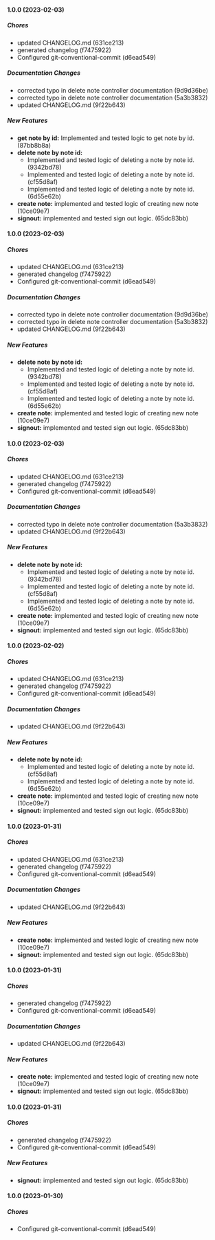 #### 1.0.0 (2023-02-03)

##### Chores

*  updated CHANGELOG.md (631ce213)
*  generated changelog (f7475922)
*  Configured git-conventional-commit (d6ead549)

##### Documentation Changes

*  corrected typo in delete note controller documentation (9d9d36be)
*  corrected typo in delete note controller documentation (5a3b3832)
*  updated CHANGELOG.md (9f22b643)

##### New Features

* **get note by id:**  Implemented and tested logic to get note by id. (87bb8b8a)
* **delete note by note id:**
  *  Implemented and tested logic of deleting a note by note id. (9342bd78)
  *  Implemented and tested logic of deleting a note by note id. (cf55d8af)
  *  Implemented and tested logic of deleting a note by note id. (6d55e62b)
* **create note:**  implemented and tested logic of creating new note (10ce09e7)
* **signout:**  implemented and tested sign out logic. (65dc83bb)

#### 1.0.0 (2023-02-03)

##### Chores

*  updated CHANGELOG.md (631ce213)
*  generated changelog (f7475922)
*  Configured git-conventional-commit (d6ead549)

##### Documentation Changes

*  corrected typo in delete note controller documentation (9d9d36be)
*  corrected typo in delete note controller documentation (5a3b3832)
*  updated CHANGELOG.md (9f22b643)

##### New Features

* **delete note by note id:**
  *  Implemented and tested logic of deleting a note by note id. (9342bd78)
  *  Implemented and tested logic of deleting a note by note id. (cf55d8af)
  *  Implemented and tested logic of deleting a note by note id. (6d55e62b)
* **create note:**  implemented and tested logic of creating new note (10ce09e7)
* **signout:**  implemented and tested sign out logic. (65dc83bb)

#### 1.0.0 (2023-02-03)

##### Chores

*  updated CHANGELOG.md (631ce213)
*  generated changelog (f7475922)
*  Configured git-conventional-commit (d6ead549)

##### Documentation Changes

*  corrected typo in delete note controller documentation (5a3b3832)
*  updated CHANGELOG.md (9f22b643)

##### New Features

* **delete note by note id:**
  *  Implemented and tested logic of deleting a note by note id. (9342bd78)
  *  Implemented and tested logic of deleting a note by note id. (cf55d8af)
  *  Implemented and tested logic of deleting a note by note id. (6d55e62b)
* **create note:**  implemented and tested logic of creating new note (10ce09e7)
* **signout:**  implemented and tested sign out logic. (65dc83bb)

#### 1.0.0 (2023-02-02)

##### Chores

*  updated CHANGELOG.md (631ce213)
*  generated changelog (f7475922)
*  Configured git-conventional-commit (d6ead549)

##### Documentation Changes

*  updated CHANGELOG.md (9f22b643)

##### New Features

* **delete note by note id:**
  *  Implemented and tested logic of deleting a note by note id. (cf55d8af)
  *  Implemented and tested logic of deleting a note by note id. (6d55e62b)
* **create note:**  implemented and tested logic of creating new note (10ce09e7)
* **signout:**  implemented and tested sign out logic. (65dc83bb)

#### 1.0.0 (2023-01-31)

##### Chores

*  updated CHANGELOG.md (631ce213)
*  generated changelog (f7475922)
*  Configured git-conventional-commit (d6ead549)

##### Documentation Changes

*  updated CHANGELOG.md (9f22b643)

##### New Features

* **create note:**  implemented and tested logic of creating new note (10ce09e7)
* **signout:**  implemented and tested sign out logic. (65dc83bb)

#### 1.0.0 (2023-01-31)

##### Chores

*  generated changelog (f7475922)
*  Configured git-conventional-commit (d6ead549)

##### Documentation Changes

*  updated CHANGELOG.md (9f22b643)

##### New Features

* **create note:**  implemented and tested logic of creating new note (10ce09e7)
* **signout:**  implemented and tested sign out logic. (65dc83bb)

#### 1.0.0 (2023-01-31)

##### Chores

*  generated changelog (f7475922)
*  Configured git-conventional-commit (d6ead549)

##### New Features

* **signout:**  implemented and tested sign out logic. (65dc83bb)

#### 1.0.0 (2023-01-30)

##### Chores

*  Configured git-conventional-commit (d6ead549)

